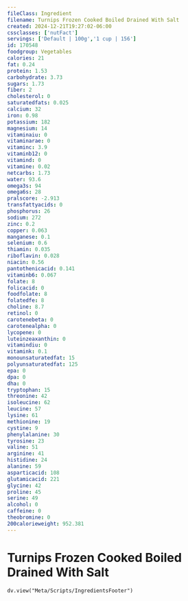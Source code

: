 ```yaml
---
fileClass: Ingredient
filename: Turnips Frozen Cooked Boiled Drained With Salt
created: 2024-12-21T19:27:02-06:00
cssclasses: ['nutFact']
servings: ['Default | 100g','1 cup | 156']
id: 170548
foodgroup: Vegetables
calories: 21
fat: 0.24
protein: 1.53
carbohydrate: 3.73
sugars: 1.73
fiber: 2
cholesterol: 0
saturatedfats: 0.025
calcium: 32
iron: 0.98
potassium: 182
magnesium: 14
vitaminaiu: 0
vitaminarae: 0
vitaminc: 3.9
vitaminb12: 0
vitamind: 0
vitamine: 0.02
netcarbs: 1.73
water: 93.6
omega3s: 94
omega6s: 28
pralscore: -2.913
transfattyacids: 0
phosphorus: 26
sodium: 272
zinc: 0.2
copper: 0.063
manganese: 0.1
selenium: 0.6
thiamin: 0.035
riboflavin: 0.028
niacin: 0.56
pantothenicacid: 0.141
vitaminb6: 0.067
folate: 8
folicacid: 0
foodfolate: 8
folatedfe: 8
choline: 8.7
retinol: 0
carotenebeta: 0
carotenealpha: 0
lycopene: 0
luteinzeaxanthin: 0
vitamindiu: 0
vitamink: 0.1
monounsaturatedfat: 15
polyunsaturatedfat: 125
epa: 0
dpa: 0
dha: 0
tryptophan: 15
threonine: 42
isoleucine: 62
leucine: 57
lysine: 61
methionine: 19
cystine: 9
phenylalanine: 30
tyrosine: 23
valine: 51
arginine: 41
histidine: 24
alanine: 59
asparticacid: 108
glutamicacid: 221
glycine: 42
proline: 45
serine: 49
alcohol: 0
caffeine: 0
theobromine: 0
200calorieweight: 952.381
---
```


# Turnips Frozen Cooked Boiled Drained With Salt

```dataviewjs
dv.view("Meta/Scripts/IngredientsFooter")
```